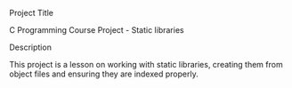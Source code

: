 Project Title

C Programming Course Project - Static libraries

Description

This project is a lesson on working with static libraries, creating them from
object files and ensuring they are indexed properly.
